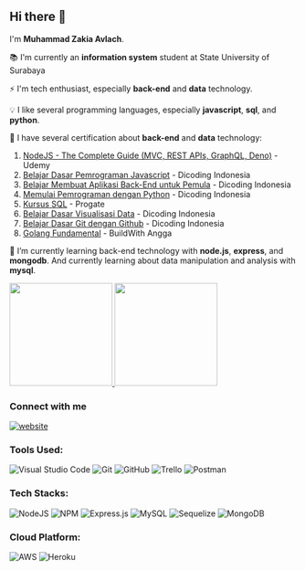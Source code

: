 ## Hi there 👋

I'm **Muhammad Zakia Avlach**.

:books: I'm currently an **information system** student at State University of Surabaya

:zap: I'm tech enthusiast, especially **back-end** and **data** technology.

:bulb:  I like several programming languages, especially **javascript**, **sql**, and **python**.

:dart:  I have several certification about **back-end** and **data** technology:
1. [NodeJS - The Complete Guide (MVC, REST APIs, GraphQL, Deno)](https://ude.my/UC-a81924ca-1bf2-4b8e-bd19-bd653ae03ab2) - Udemy
2. [Belajar Dasar Pemrograman Javascript](https://www.dicoding.com/certificates/KEXL3G50WPG2) - Dicoding Indonesia
3. [Belajar Membuat Aplikasi Back-End untuk Pemula](https://www.dicoding.com/certificates/GRX5K22ORZ0M) - Dicoding Indonesia
4. [Memulai Pemrograman dengan Python](https://www.dicoding.com/certificates/MEPJL21Y6Z3V) - Dicoding Indonesia
5. [Kursus SQL](https://progate.com/course_certificate/e8bc54f6r2135c) - Progate
6. [Belajar Dasar Visualisasi Data](https://www.dicoding.com/certificates/MEPJL24VWZ3V) - Dicoding Indonesia
7. [Belajar Dasar Git dengan Github](https://www.dicoding.com/certificates/07Z65JKVJXQR) - Dicoding Indonesia
8. [Golang Fundamental](https://class.buildwithangga.com/talent/zakiaavlach720/golang-fundamental) - BuildWith Angga

:key: I’m currently learning back-end technology with **node.js**, **express**, and **mongodb**. And currently learning about data manipulation and analysis with **mysql**.

<p align="left">
<a href="https://github.com/Avlach30">
  <img height="180em" src="https://github-readme-stats-eight-theta.vercel.app/api?username=Avlach30&show_icons=true&theme=algolia&include_all_commits=true&count_private=true"/>
  <img height="180em" src="https://github-readme-stats-eight-theta.vercel.app/api/top-langs/?username=Avlach30&layout=compact&langs_count=8&theme=algolia"/>
</a>
</p>

### Connect with me

[![website](https://img.shields.io/badge/LinkedIn-0077B5?style=for-the-badge&logo=linkedin&logoColor=white)](https://www.linkedin.com/in/zakia-avlach/)

### Tools Used:
![Visual Studio Code](https://img.shields.io/badge/Visual%20Studio%20Code-0078d7.svg?style=for-the-badge&logo=visual-studio-code&logoColor=white)
![Git](https://img.shields.io/badge/git-%23F05033.svg?style=for-the-badge&logo=git&logoColor=white)
![GitHub](https://img.shields.io/badge/github-%23121011.svg?style=for-the-badge&logo=github&logoColor=white)
![Trello](https://img.shields.io/badge/Trello-%23026AA7.svg?style=for-the-badge&logo=Trello&logoColor=white)
![Postman](https://img.shields.io/badge/Postman-FF6C37?style=for-the-badge&logo=postman&logoColor=white)

### Tech Stacks: 
![NodeJS](https://img.shields.io/badge/node.js-6DA55F?style=for-the-badge&logo=node.js&logoColor=white)
![NPM](https://img.shields.io/badge/NPM-%23000000.svg?style=for-the-badge&logo=npm&logoColor=white)
![Express.js](https://img.shields.io/badge/express.js-%23404d59.svg?style=for-the-badge&logo=express&logoColor=%2361DAFB)
![MySQL](https://img.shields.io/badge/mysql-%2300f.svg?style=for-the-badge&logo=mysql&logoColor=white)
![Sequelize](https://img.shields.io/badge/Sequelize-52B0E7?style=for-the-badge&logo=Sequelize&logoColor=white)
![MongoDB](https://img.shields.io/badge/MongoDB-%234ea94b.svg?style=for-the-badge&logo=mongodb&logoColor=white)

### Cloud Platform:
![AWS](https://img.shields.io/badge/AWS-%23FF9900.svg?style=for-the-badge&logo=amazon-aws&logoColor=white)
![Heroku](https://img.shields.io/badge/heroku-%23430098.svg?style=for-the-badge&logo=heroku&logoColor=white)
